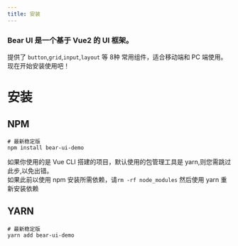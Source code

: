 ```yaml
---
title: 安装
---
```

### **Bear UI** 是一个基于 Vue2 的 UI 框架。
提供了 `button`,`grid`,`input`,`layout` 等 8种 常用组件，适合移动端和 PC 端使用。现在开始安装使用吧！

# 安装

## NPM

```shell script
# 最新稳定版
npm install bear-ui-demo
```

如果你使用的是 Vue CLI 搭建的项目，默认使用的包管理工具是 yarn,则您需跳过此步,以免出错。  
如果此前以使用 npm 安装所需依赖，请`rm -rf node_modules` 然后使用 yarn 重新安装依赖

## YARN

```shell script
# 最新稳定版
yarn add bear-ui-demo
```
